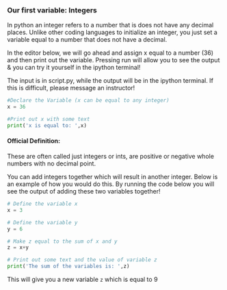 ### Our first variable: Integers
In python an integer refers to a number that is does not have any decimal places.  Unlike other coding languages to initialize an integer, you just set a variable equal to a number that does not have a decimal.


In the editor below, we will go ahead and assign x equal to a number (36) and then print out the variable.  Pressing run will allow you to see the output & you can try it yourself in the ipython terminal!

The input is in script.py, while the output will be in the ipython terminal.  If this is difficult, please message an instructor!

```python
#Declare the Variable (x can be equal to any integer)
x = 36

#Print out x with some text
print('x is equal to: ',x)
```


#### Official Definition:

These are often called just integers or ints, are positive or negative whole numbers with no decimal point.

You can add integers together which will result in another integer. Below is an example of how you would do this.  By running the code below you will see the output of adding these two variables together!

```python
# Define the variable x
x = 3

# Define the variable y
y = 6

# Make z equal to the sum of x and y
z = x+y

# Print out some text and the value of variable z
print('The sum of the variables is: ',z)

```

This will give you a new variable `z` which is equal to 9
